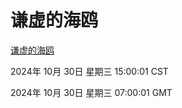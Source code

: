 # 谦虚的海鸥
[谦虚的海鸥](http://219.139.197.74:56308/qxdho/course/base/hotlink/index.php)

2024年 10月 30日 星期三 15:00:01 CST

2024年 10月 30日 星期三 07:00:01 GMT
